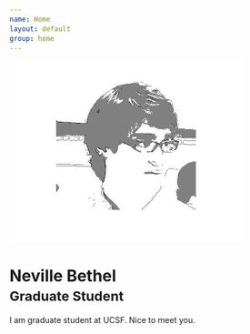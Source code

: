 ```yaml
---
name: Home
layout: default
group: home
---
```


<img src="/static/img/processing.jpg" class="img-responsive center-block" alt="Playing around with edge detection"/>

<h1 class="text-center">Neville Bethel <br><small> Graduate Student </small></h1>

<p>
I am graduate student at UCSF. Nice to meet you. 
</p>
